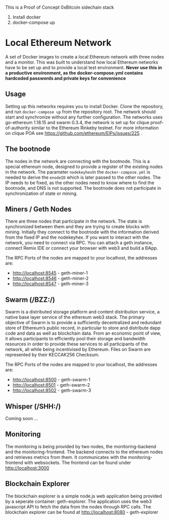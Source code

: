 This is a Proof of Concept 0xBitcoin sidechain stack

1. Install docker
2. docker-compose up

# Local Ethereum Network
A set of Docker images to create a local Ethereum network with three nodes and a monitor. This was built to understand how local Ethereum networks have to be set up and to provide a local test environment. **Never use this in a productive environment, as the docker-compose.yml contains hardcoded passwords and private keys for convenience**

## Usage
Setting up this networks requires you to install Docker. Clone the repository, and run `docker-compose up` from the repository root. The network should start and synchronize without any further configuration. The networks uses go-ethereum 1.18.15 and swarm 0.3.4, the network is set up for clique proof-of-authority similar to the Ethereum Rinkeby testnet. For more information on clique POA see https://github.com/ethereum/EIPs/issues/225 .

## The bootnode
The nodes in the network are connecting with the bootnode. This is a special ethereum node, designed to provide a register of the existing nodes in the network. The parameter `nodekeyhex`in the `docker-compose.yml` is needed to derive the `enodeID` which is later passed to the other nodes. The IP needs to be fixed, as the other nodes need to know where to find the bootnode, and DNS is not supported. The bootnode does not participate in synchronization of state or mining.

## Miners / Geth Nodes
There are three nodes that participate in the network. The state is synchronized between them and they are trying to create blocks with mining. Initially they connect to the bootnode with the information derived from the fixed IP and the nodekeyhex. If you want to interact with the network, you need to connect via RPC. You can attach a geth instance, connect Remix IDE or connect your browser with web3 and build a ÐApp.

The RPC Ports of the nodes are mapped to your localhost, the addresses are:

* [http://localhost:8545](http://localhost:8545) - geth-miner-1
* [http://localhost:8546](http://localhost:8546) - geth-miner-2
* [http://localhost:8547](http://localhost:8547) - geth-miner-3

## Swarm (/BZZ:/)
Swarm is a distributed storage platform and content distribution service, a native base layer service of the ethereum web3 stack. The primary objective of Swarm is to provide a sufficiently decentralized and redundant store of Ethereum’s public record, in particular to store and distribute dapp code and data as well as blockchain data. From an economic point of view, it allows participants to efficiently pool their storage and bandwidth resources in order to provide these services to all participants of the network, all while being incentivised by Ethereum. Files on Swarm are represented by their KECCAK256 Checksum.

The RPC Ports of the nodes are mapped to your localhost, the addresses are:

* [http://localhost:8500](http://localhost:8500) - geth-swarm-1
* [http://localhost:8501](http://localhost:8501) - geth-swarm-2
* [http://localhost:8502](http://localhost:8502) - geth-swarm-3

## Whisper (/SHH:/)
Coming soon ...

## Monitoring
The monitoring is being provided by two nodes, the monitoring-backend and the monitoring-frontend. The backend connects to the ethereum nodes and retrieves metrics from them. It communicates with the monitoring-frontend with websockets. The frontend can be found under [http://localhost:3000](http://localhost:3000)

## Blockchain Explorer
The blockchain explorer is a simple node.js web application being provided by a seperate container: geth-explorer. The application uses the web3 javascript API to fetch the data from the nodes through RPC calls. The blockchain explorer can be found at [http://localhost:8080](http://localhost:8080) - geth-explorer
